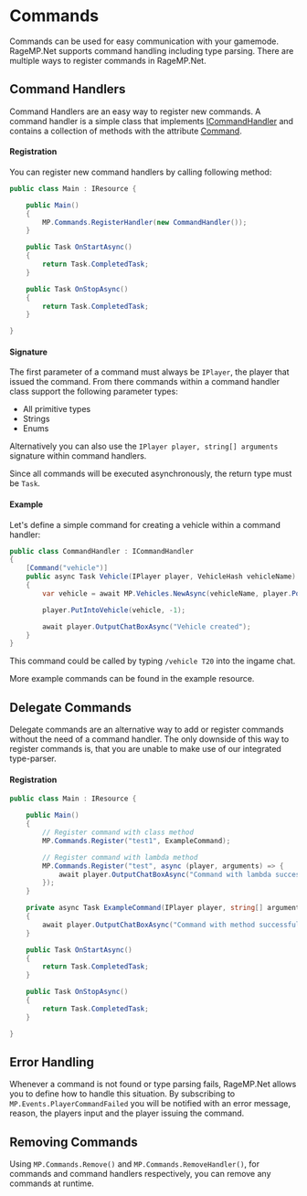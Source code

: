 # **Commands**

Commands can be used for easy communication with your gamemode. RageMP.Net supports command handling including type parsing.
There are multiple ways to register commands in RageMP.Net.

## Command Handlers

Command Handlers are an easy way to register new commands. A command handler is a simple class that implements [ICommandHandler](~/api/AlternateLife.RageMP.Net.Interfaces.ICommandHandler.yml) and contains a collection of methods with the attribute [Command](~/api/AlternateLife.RageMP.Net.Attributes.CommandAttribute.yml). 

#### Registration

You can register new command handlers by calling following method:

```cs
public class Main : IResource {

    public Main() 
    {
        MP.Commands.RegisterHandler(new CommandHandler());  
    }

    public Task OnStartAsync()
    {
        return Task.CompletedTask;
    }

    public Task OnStopAsync()
    {
        return Task.CompletedTask;
    }

}
```

#### Signature

The first parameter of a command must always be `IPlayer`, the player that issued the command. From there commands within a command handler class support the following parameter types:

- All primitive types
- Strings
- Enums

Alternatively you can also use the `IPlayer player, string[] arguments` signature within command handlers.

Since all commands will be executed asynchronously, the return type must be `Task`. 

#### Example

Let's define a simple command for creating a vehicle within a command handler:

```cs
public class CommandHandler : ICommandHandler
{
    [Command("vehicle")]
    public async Task Vehicle(IPlayer player, VehicleHash vehicleName)
    {
        var vehicle = await MP.Vehicles.NewAsync(vehicleName, player.Position);

        player.PutIntoVehicle(vehicle, -1);

        await player.OutputChatBoxAsync("Vehicle created");
    }
}
```

This command could be called by typing `/vehicle T20` into the ingame chat.

More example commands can be found in the example resource.

## Delegate Commands

Delegate commands are an alternative way to add or register commands without the need of a command handler. The only downside of this way to register commands is, that you are unable to make use of our integrated type-parser.

#### Registration

```cs
public class Main : IResource {

    public Main() 
    {
        // Register command with class method
        MP.Commands.Register("test1", ExampleCommand);

        // Register command with lambda method
        MP.Commands.Register("test", async (player, arguments) => {
            await player.OutputChatBoxAsync("Command with lambda successful!");
        });
    }

    private async Task ExampleCommand(IPlayer player, string[] arguments) 
    {
        await player.OutputChatBoxAsync("Command with method successful!");
    }

    public Task OnStartAsync()
    {
        return Task.CompletedTask;
    }

    public Task OnStopAsync()
    {
        return Task.CompletedTask;
    }

}
```

## Error Handling

Whenever a command is not found or type parsing fails, RageMP.Net allows you to define how to handle this situation. By subscribing to `MP.Events.PlayerCommandFailed` you will be notified with an error message, reason, the players input and the player issuing the command.

## Removing Commands

Using `MP.Commands.Remove()` and `MP.Commands.RemoveHandler()`, for commands and command handlers respectively, you can remove any commands at runtime.